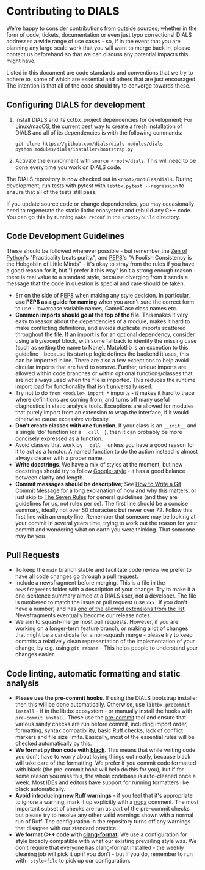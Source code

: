 # Contributing to DIALS

We're happy to consider contributions from outside sources; whether in the form
of code, tickets, documentation or even just typo corrections! DIALS addresses
a wide range of use cases - so, if in the event that you are planning any large
scale work that you will want to merge back in, please contact us beforehand so
that we can discuss any potential impacts this might have.

Listed in this document are code standards and conventions that we try
to adhere to, some of which are essential and others that are just encouraged.
The intention is that all of the code should try to converge towards these.

## Configuring DIALS for development

1.  Install DIALS and its cctbx_project dependencies for development; For
    Linux/macOS, the current best way to create a fresh installation of DIALS
    and all of its dependencies is with the following commands:
    ```
    git clone https://github.com/dials/dials modules/dials
    python modules/dials/installer/bootstrap.py
    ```
2.  Activate the environment with `source <root>/dials`. This will
    need to be done every time you work on DIALS code.

The DIALS repository is now checked out in `<root>/modules/dials`. During
development, run tests with pytest with `libtbx.pytest --regression` to ensure
that all of the tests still pass.

If you update source code or change dependencies, you may occasionally need
to regenerate the static libtbx ecosystem and rebuild any C++ code. You can
go this by running `make reconf` in the `<root>/build` directory.

## Code Development Guidelines

These should be followed wherever possible - but remember the [Zen of Python]'s
"Practicality beats purity.", and [PEP8]'s "A Foolish Consistency is the
Hobgoblin of Little Minds" - it's okay to stray from the rules if you have a
good reason for it, but "I prefer it this way" isn't a strong enough reason -
there is real value to a standard style, because diverging from it sends a
message that the code in question is special and care should be taken.

- Err on the side of [PEP8] when making any style decision. In particular,
  **use PEP8 as a guide for naming** when you aren't sure the correct form to
  use - lowercase variable names, CamelCase class names etc.
- **Common imports should go at the top of the file**.  This makes it very easy
  to reason about the dependencies of a module, makes it hard to make
  conflicting definitions, and avoids duplicate imports scattered throughout
  the file. If an import is for an optional dependency, consider using a
  try/except block, with some fallback to identify the missing case (such as
  setting the name to None). Matplotlib is an exception to this guideline -
  because its startup logic defines the backend it uses, this can be imported
  inline. There are also a few exceptions to help avoid circular imports that
  are hard to remove. Further, unique imports are allowed within code branches
  or within optional functions/classes that are not always used when the file is
  imported.  This reduces the runtime import load for functionality that isn't
  universally used.
- Try not to do `from <module> import *` imports - it makes it hard to trace
  where definitions are coming from, and turns off many useful diagnostics in
  static analysis tools. Exceptions are allowed for modules that purely import
  from an extension to wrap the interface, if it would otherwise cause
  excessive verbosity.
- **Don't create classes with one function**. If your class is an `__init__`
  and a single 'do' function (or a `__call__`), then it can probably be more
  concisely expressed as a function.
- Avoid classes that work by `__call__` unless you have a good reason for it to
  act as a functor. A named function to do the action instead is almost always
  clearer with a proper name.
- **Write docstrings**. We have a mix of styles at the moment, but new
  docstrings should try to follow [Google-style] - it has a good balance
  between clarity and length.
- **Commit messages should be descriptive**; See [How to Write a Git Commit
  Message] for a long explanation of how and why this matters, or just skip to
  [The Seven Rules] for general guidelines (and they are guidelines for us, not
  rules per se). The first line should be a concise summary, ideally not over
  50 characters but never over 72. Follow this first line with an empty line.
  Remember that someone may be looking at your commit in several years time,
  trying to work out the reason for your commit and wondering what on earth you
  were thinking. That someone may be you.

## Pull Requests

- To keep the `main` branch stable and facilitate code review we prefer to
  have all code changes go through a pull request.
- Include a newsfragment before merging. This is a file in the
  `newsfragments` folder with a description of your change. Try to make it
  a one-sentence summary aimed at a DIALS user, not a developer. The file is
  numbered to match the issue or pull request (use `xxx.` if you don't have
  a number) and has [one of the allowed extensions from the list][news-README].
  Newsfragments eventually become our release notes.
- We aim to squash-merge most pull requests. However, if you are working on a
  longer-term feature branch, or making a lot of changes that might be a
  candidate for a non-squash merge - please try to keep commits a relatively
  clean representation of the implementation of your change, by e.g. using
  `git rebase` - This helps people to understand your changes easier.


## Code linting, automatic formatting and static analysis

- **Please use the pre-commit hooks**. If using the DIALS bootstrap installer
  then this will be done automatically. Otherwise, use `libtbx.precommit
  install` - if in the libtbx ecosystem - or manually install the hooks with
  `pre-commit install`. These use the [pre-commit] tool and ensure that
  various sanity checks are run before commit, including import order,
  formatting, syntax compatibility, basic Ruff checks, lack of conflict
  markers and file size limits. Basically, most of the essential rules will be
  checked automatically by this.
- **We format python code with [black]**. This means that while writing code
  you don't have to worry about laying things out neatly, because black will
  take care of the formatting. We prefer if you commit code formatted with
  black (the pre-commit hook will help do this for you), but if for some reason
  you miss this, the whole codebase is auto-cleaned once a week. Most IDEs
  and editors have support for running formatters like black automatically.
- **Avoid introducing new Ruff warnings** - if you feel that it's appropriate
  to ignore a warning, mark it up explicitly with a [noqa] comment. The most
  important subset of checks are run as part of the pre-commit checks, but
  please try to resolve any other valid warnings shown with a normal run of
  Ruff. The configuration in the repository turns off any warnings that
  disagree with our standard practice.
- **We format C++ code with [clang-format]**. We use a configuration for style
  broadly compatible with what our existing prevailing style was. We don't
  require that everyone has clang-format installed - the weekly cleaning job
  will pick it up if you don't - but if you do, remember to run with
  `-style=file` to pick up our configuration.


[pre-commit]: https://github.com/pre-commit/pre-commit
[black]: https://github.com/psf/black
[isort]: https://github.com/PyCQA/isort
[clang-format]: https://clang.llvm.org/docs/ClangFormat.html
[noqa]: http://Ruff.pycqa.org/en/3.7.7/user/violations.html#in-line-ignoring-errors
[PEP8]: https://www.python.org/dev/peps/pep-0008
[Google-style]: https://sphinxcontrib-napoleon.readthedocs.io/en/latest/example_google.html
[Zen of Python]: https://www.python.org/dev/peps/pep-0020/#the-zen-of-python
[How to Write a Git Commit Message]: https://chris.beams.io/posts/git-commit
[The Seven Rules]: https://chris.beams.io/posts/git-commit/#seven-rules
[news-README]: https://github.com/dials/dials/blob/main/newsfragments/README.MD
